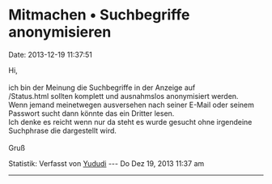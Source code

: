 Mitmachen • Suchbegriffe anonymisieren
======================================

Date: 2013-12-19 11:37:51

Hi,\
\
ich bin der Meinung die Suchbegriffe in der Anzeige auf\
/Status.html sollten komplett und ausnahmslos anonymisiert werden.\
Wenn jemand meinetwegen ausversehen nach seiner E-Mail oder seinem
Passwort sucht dann könnte das ein Dritter lesen.\
Ich denke es reicht wenn nur da steht es wurde gesucht ohne irgendeine
Suchphrase die dargestellt wird.\
\
Gruß

Statistik: Verfasst von
[Yududi](http://forum.yacy-websuche.de/memberlist.php?mode=viewprofile&u=9077)
--- Do Dez 19, 2013 11:37 am

------------------------------------------------------------------------
